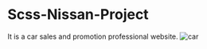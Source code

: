 # Scss-Nissan-Project
It is a car sales and promotion professional website.
![car](https://user-images.githubusercontent.com/125596720/235317692-965cfaa5-b60b-46c1-8ccb-c691a2a50bd3.gif)
